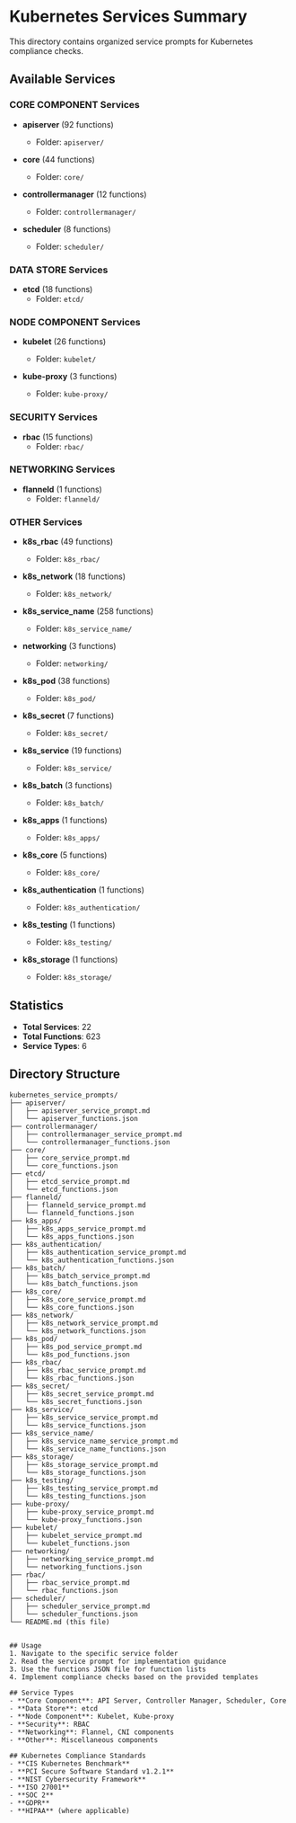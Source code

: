 # Kubernetes Services Summary

This directory contains organized service prompts for Kubernetes compliance checks.

## Available Services

### CORE COMPONENT Services

- **apiserver** (92 functions)
  - Folder: `apiserver/`

- **core** (44 functions)
  - Folder: `core/`

- **controllermanager** (12 functions)
  - Folder: `controllermanager/`

- **scheduler** (8 functions)
  - Folder: `scheduler/`

### DATA STORE Services

- **etcd** (18 functions)
  - Folder: `etcd/`

### NODE COMPONENT Services

- **kubelet** (26 functions)
  - Folder: `kubelet/`

- **kube-proxy** (3 functions)
  - Folder: `kube-proxy/`

### SECURITY Services

- **rbac** (15 functions)
  - Folder: `rbac/`

### NETWORKING Services

- **flanneld** (1 functions)
  - Folder: `flanneld/`

### OTHER Services

- **k8s_rbac** (49 functions)
  - Folder: `k8s_rbac/`

- **k8s_network** (18 functions)
  - Folder: `k8s_network/`

- **k8s_service_name** (258 functions)
  - Folder: `k8s_service_name/`

- **networking** (3 functions)
  - Folder: `networking/`

- **k8s_pod** (38 functions)
  - Folder: `k8s_pod/`

- **k8s_secret** (7 functions)
  - Folder: `k8s_secret/`

- **k8s_service** (19 functions)
  - Folder: `k8s_service/`

- **k8s_batch** (3 functions)
  - Folder: `k8s_batch/`

- **k8s_apps** (1 functions)
  - Folder: `k8s_apps/`

- **k8s_core** (5 functions)
  - Folder: `k8s_core/`

- **k8s_authentication** (1 functions)
  - Folder: `k8s_authentication/`

- **k8s_testing** (1 functions)
  - Folder: `k8s_testing/`

- **k8s_storage** (1 functions)
  - Folder: `k8s_storage/`

## Statistics
- **Total Services**: 22
- **Total Functions**: 623
- **Service Types**: 6

## Directory Structure
```
kubernetes_service_prompts/
├── apiserver/
│   ├── apiserver_service_prompt.md
│   └── apiserver_functions.json
├── controllermanager/
│   ├── controllermanager_service_prompt.md
│   └── controllermanager_functions.json
├── core/
│   ├── core_service_prompt.md
│   └── core_functions.json
├── etcd/
│   ├── etcd_service_prompt.md
│   └── etcd_functions.json
├── flanneld/
│   ├── flanneld_service_prompt.md
│   └── flanneld_functions.json
├── k8s_apps/
│   ├── k8s_apps_service_prompt.md
│   └── k8s_apps_functions.json
├── k8s_authentication/
│   ├── k8s_authentication_service_prompt.md
│   └── k8s_authentication_functions.json
├── k8s_batch/
│   ├── k8s_batch_service_prompt.md
│   └── k8s_batch_functions.json
├── k8s_core/
│   ├── k8s_core_service_prompt.md
│   └── k8s_core_functions.json
├── k8s_network/
│   ├── k8s_network_service_prompt.md
│   └── k8s_network_functions.json
├── k8s_pod/
│   ├── k8s_pod_service_prompt.md
│   └── k8s_pod_functions.json
├── k8s_rbac/
│   ├── k8s_rbac_service_prompt.md
│   └── k8s_rbac_functions.json
├── k8s_secret/
│   ├── k8s_secret_service_prompt.md
│   └── k8s_secret_functions.json
├── k8s_service/
│   ├── k8s_service_service_prompt.md
│   └── k8s_service_functions.json
├── k8s_service_name/
│   ├── k8s_service_name_service_prompt.md
│   └── k8s_service_name_functions.json
├── k8s_storage/
│   ├── k8s_storage_service_prompt.md
│   └── k8s_storage_functions.json
├── k8s_testing/
│   ├── k8s_testing_service_prompt.md
│   └── k8s_testing_functions.json
├── kube-proxy/
│   ├── kube-proxy_service_prompt.md
│   └── kube-proxy_functions.json
├── kubelet/
│   ├── kubelet_service_prompt.md
│   └── kubelet_functions.json
├── networking/
│   ├── networking_service_prompt.md
│   └── networking_functions.json
├── rbac/
│   ├── rbac_service_prompt.md
│   └── rbac_functions.json
├── scheduler/
│   ├── scheduler_service_prompt.md
│   └── scheduler_functions.json
└── README.md (this file)


## Usage
1. Navigate to the specific service folder
2. Read the service prompt for implementation guidance
3. Use the functions JSON file for function lists
4. Implement compliance checks based on the provided templates

## Service Types
- **Core Component**: API Server, Controller Manager, Scheduler, Core
- **Data Store**: etcd
- **Node Component**: Kubelet, Kube-proxy
- **Security**: RBAC
- **Networking**: Flannel, CNI components
- **Other**: Miscellaneous components

## Kubernetes Compliance Standards
- **CIS Kubernetes Benchmark**
- **PCI Secure Software Standard v1.2.1**
- **NIST Cybersecurity Framework**
- **ISO 27001**
- **SOC 2**
- **GDPR**
- **HIPAA** (where applicable)
